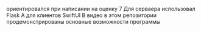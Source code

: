 ориентировался при написании на оценку 7
Для серваера использовал  Flask
А для клиентов SwiftUI
В видео в этом репозитории продемонстрированы основные возможности программы 
